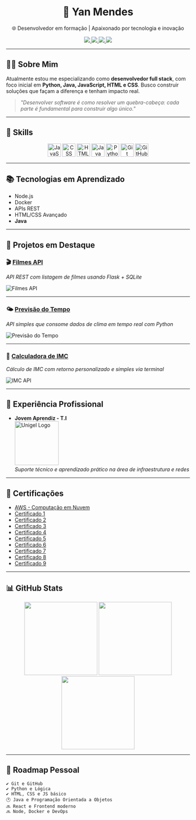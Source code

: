 <h1 align="center">🚀 Yan Mendes</h1>
<p align="center">🌐 Desenvolvedor em formação | Apaixonado por tecnologia e inovação</p>

<div align="center">
  <a href="mailto:yanmendes50@gmail.com">
    <img src="https://img.shields.io/badge/Email-yanmendes50@gmail.com-red?style=for-the-badge&logo=gmail" />
  </a>
  <a href="https://www.linkedin.com/in/yan-mendes-6610b8217/" target="_blank">
    <img src="https://img.shields.io/badge/LinkedIn-Perfil-blue?style=for-the-badge&logo=linkedin" />
  </a>
  <a href="https://github.com/YanMM50" target="_blank">
    <img src="https://img.shields.io/badge/GitHub-@YanMM50-black?style=for-the-badge&logo=github" />
  </a>
  <a href="https://drive.google.com/file/d/1BK8aNKwvQUnC2jZJb4_1XvBONfO3OEG7/view?usp=sharing" target="_blank">
    <img src="https://img.shields.io/badge/Currículo-PDF-important?style=for-the-badge&logo=adobeacrobatreader" />
  </a>
</div>

---

## 🧑‍💻 Sobre Mim
Atualmente estou me especializando como **desenvolvedor full stack**, com foco inicial em **Python, Java, JavaScript, HTML e CSS**. Busco construir soluções que façam a diferença e tenham impacto real.

> _"Desenvolver software é como resolver um quebra-cabeça: cada parte é fundamental para construir algo único."_

---

## 🚀 Skills

<div align="center">
  <img src="https://raw.githubusercontent.com/danielcranney/readme-generator/main/public/icons/skills/javascript-colored.svg" width="36" alt="JavaScript" />
  <img src="https://raw.githubusercontent.com/danielcranney/readme-generator/main/public/icons/skills/css3-colored.svg" width="36" alt="CSS" />
  <img src="https://raw.githubusercontent.com/danielcranney/readme-generator/main/public/icons/skills/html5-colored.svg" width="36" alt="HTML" />
  <img src="https://raw.githubusercontent.com/danielcranney/readme-generator/main/public/icons/skills/java-colored.svg" width="36" alt="Java" />
  <img src="https://raw.githubusercontent.com/danielcranney/readme-generator/main/public/icons/skills/python-colored.svg" width="36" alt="Python" />
  <img src="https://raw.githubusercontent.com/danielcranney/readme-generator/main/public/icons/skills/git-colored.svg" width="36" alt="Git" />
  <img src="https://cdn.jsdelivr.net/gh/devicons/devicon/icons/github/github-original.svg" width="36" alt="GitHub" />
</div>

---

## 📚 Tecnologias em Aprendizado
- Node.js
- Docker
- APIs REST
- HTML/CSS Avançado
- **Java**

---

## 📁 Projetos em Destaque

### 🎬 [Filmes API](https://github.com/YanMM50/Filmes-api)
_API REST com listagem de filmes usando Flask + SQLite_

![Filmes API](https://placehold.co/500x250?text=Filmes+API+Preview)

---

### 🌤️ [Previsão do Tempo](https://github.com/YanMM50/previsao-tempo-api)
_API simples que consome dados de clima em tempo real com Python_

![Previsão do Tempo](https://placehold.co/500x250?text=Previs%C3%A3o+do+Tempo+Preview)

---

### 🧮 [Calculadora de IMC](https://github.com/YanMM50/imc)
_Cálculo de IMC com retorno personalizado e simples via terminal_

![IMC API](https://placehold.co/500x250?text=IMC+Preview)

---

## 💼 Experiência Profissional
- **Jovem Aprendiz - T.I**  
  <img src="https://upload.wikimedia.org/wikipedia/commons/thumb/4/41/Unigel_logo.svg/1024px-Unigel_logo.svg.png" width="120" alt="Unigel Logo" />  
  _Suporte técnico e aprendizado prático na área de infraestrutura e redes_

---

## 📜 Certificações

- [AWS - Computação em Nuvem](https://drive.google.com/file/d/15XVERhU49Y6OW2OO6Qd4G8vu3tHOAF5q/view?usp=sharing)
- [Certificado 1](https://drive.google.com/file/d/1E2r7yZN1sKZZH9UTymxmsHfvEErglVJL/view?usp=sharing)
- [Certificado 2](https://drive.google.com/file/d/1zScTHVQXoe7vyQ6QtB9cYa7Eu3T_6RaV/view?usp=sharing)
- [Certificado 3](https://drive.google.com/file/d/1yF4joTeioskM4h1xJgOtL_DYlWPGIq3w/view?usp=sharing)
- [Certificado 4](https://drive.google.com/file/d/1JJ5PkWMBQn73kcgNqDfu3OuxazNaBOnq/view?usp=sharing)
- [Certificado 5](https://drive.google.com/file/d/1G6LKa3tAHZYGk907u2vfHgYiXUJ99Cmc/view?usp=sharing)
- [Certificado 6](https://drive.google.com/file/d/1carJ4sGYFT7D8r4dwUwhf93CgOcLsO1k/view?usp=sharing)
- [Certificado 7](https://drive.google.com/file/d/1owK_7jCWbkbw04X7xAjPbCKswjh-ac6Z/view?usp=sharing)
- [Certificado 8](https://drive.google.com/file/d/1tqhgJMzoCHHWXQITvwQk5FzmlCxyOAxt/view?usp=sharing)
- [Certificado 9](https://drive.google.com/file/d/1L9n9ZsO_ZEChG8PfJOvdoSKMKhtL0xhH/view?usp=sharing)

---

## 📊 GitHub Stats

<div align="center">
  <img src="https://github-readme-stats.vercel.app/api?username=YanMM50&show_icons=true&theme=radical" height="200" />
  <img src="https://streak-stats.demolab.com?user=YanMM50&theme=radical&mode=weekly" height="200" />
  <img src="https://github-readme-stats.vercel.app/api/top-langs/?username=YanMM50&layout=compact&theme=radical" height="200" />
</div>

---

## 🧭 Roadmap Pessoal

```text
✔️ Git e GitHub
✔️ Python e Lógica
✔️ HTML, CSS e JS básico
🕐 Java e Programação Orientada a Objetos
🔜 React e Frontend moderno
🔜 Node, Docker e DevOps
